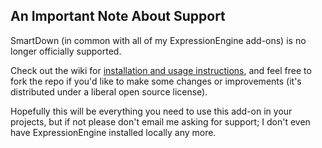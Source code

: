 ## An Important Note About Support

SmartDown (in common with all of my ExpressionEngine add-ons) is no longer officially supported.

Check out the wiki for [installation and usage instructions][wiki], and feel free to fork the repo if you'd like to make some changes or improvements (it's distributed under a liberal open source license).

Hopefully this will be everything you need to use this add-on in your projects, but if not please don't email me asking for support; I don't even have ExpressionEngine installed locally any more.

[wiki]: https://github.com/experience/smartdown.ee_addon/wiki/ "View the documentation"

